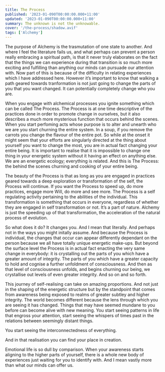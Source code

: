 ```yaml
---
title: The Process
published: '2023-01-090T00:00:00.000+11:00'
updated: '2023-01-090T00:00:00.000+11:00'
summary: The unknown is not the unknowable.
cover: '/the-process/shadow.avif'
tags: ['Alchemy']
---
```


The purpose of Alchemy is the trasmutation of one state to another. And where I feel the literature fails us, and what perhaps can prevent a person really embracing a spiritual path, is that it never truly elaborates on the fact that the things we can experience during that transition is so much more exciting and fulfilling than anything our minds can pursuade our attention with. Now part of this is because of the difficulty in relating experiences which I have addressed here. However it’s important to know that walking a path geared towards tranformation is not just going to change the parts of you that you want changed. It can potentially completely change who you are.

When you engage with alchemical processes you ignite something which can be called The Process. The Process is at one time descriptive of the practices done in order to promote change in ourselves, but it also describes a much more mysterious function that occurs behind the scenes. When you start perfoming acts whose purpose is to alter and unearth who we are you start churning the entire system. In a soup, if you remove the carrots you change the flavour of the entire pot. So while at the onset it might seem that your efforts are singularly directed at the thing about yourself you want to change the most, you are in actual fact changing your entire being. It is important to realise that it is impossible to change one thing in your energetic system without it having an effect on anything else. We are an energetic ecology; everything is related. And this is The Process: the behind the scenes churning and cooking of your entire being.

The beauty of the Process is that as long as you are engaged in practices geared towards a deep exploration or transformation of the self, the Process will continue. If you want the Process to speed up, do more practices, engage more Will, do more and see more. The Process is a self regulating activity pertaining to the abilities of the individual. This transformation is something that occurs in everyone, regardless of whether they are engaged in self transformation or not. It’s a part of nature. Alchemy is just the speeding up of that transformation, the acceleration of the natural process of evolution.

So what does it do? It changes you. And I mean that literally. And perhaps not in the ways you might initally assume. And because the Process is individual, the changes that occur can appear differently dependant on the person because we all have totally unique energetic make-ups. But beyond the surface level the Process is in actual fact enacting the very same change in everybody: it is crystalling out the parts of you which have a greater amount of integrity. The parts of you which have a greater capacity to hold and cognise a further unfoldment of consciousness. And then as that level of consciousness unfolds, and begins churning our being, we crystallise out levels of even greater integrity. And so on and so forth.

This journey of self-realising can take on amazing proportions. And not just in the shaping of the energetic structure but by the standpoint that comes from awareness being exposed to realms of greater subtley and higher integrity. The world becomes different because the lens through which you are seeing it has changed. Things that may have seemed mundane to you before can become alive with new meaning. You start seeing patterns in life that engross your attention, start seeing the whispers of times past in the relations between seemingly distant things.

You start seeing the interconnectedness of everything.

And in that realisation you can find your place in creation.

Emotional life is so dull by comparison. When your awareness starts aligning to the higher parts of yourself, there is a whole new body of experiences just waiting for you to identify with. And I mean vastly more than what our minds can offer us.